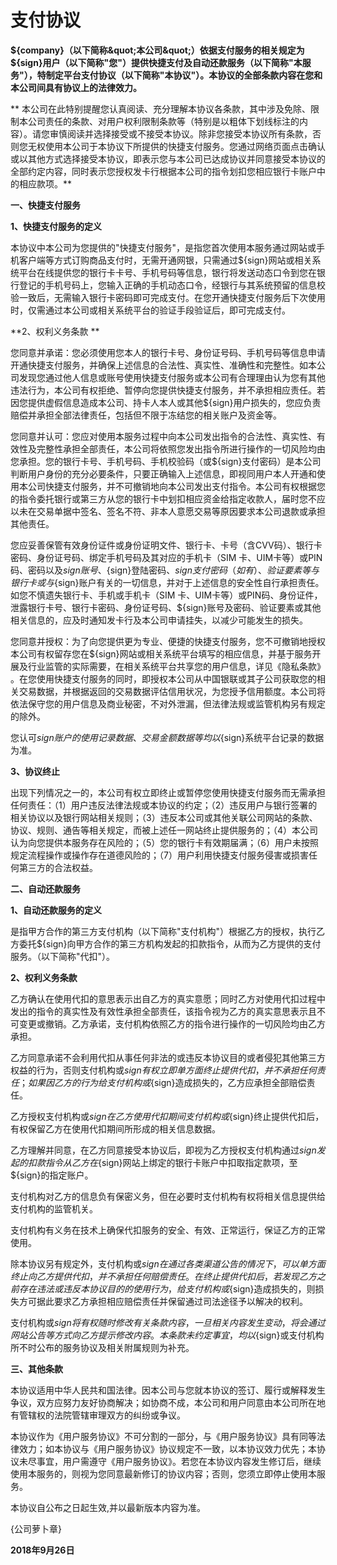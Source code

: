 # 支付协议

  **${company}（以下简称&quot;本公司&quot;）依据支付服务的相关规定为${sign}用户（以下简称&quot;您&quot;）提供快捷支付及自动还款服务（以下简称&quot;本服务&quot;），特制定平台支付协议（以下简称&quot;本协议&quot;）。本协议的全部条款内容在您和本公司间具有协议上的法律效力。**

**   本公司在此特别提醒您认真阅读、充分理解本协议各条款，其中涉及免除、限制本公司责任的条款、对用户权利限制条款等（特别是以粗体下划线标注的内容）。请您审慎阅读并选择接受或不接受本协议。除非您接受本协议所有条款，否则您无权使用本公司于本协议下所提供的快捷支付服务。您通过网络页面点击确认或以其他方式选择接受本协议，即表示您与本公司已达成协议并同意接受本协议的全部约定内容，同时表示您授权发卡行根据本公司的指令划扣您相应银行卡账户中的相应款项。**

  **一、快捷支付服务**

  **1、快捷支付服务的定义**

 本协议中本公司为您提供的&quot;快捷支付服务&quot;，是指您首次使用本服务通过网站或手机客户端等方式订购商品支付时，无需开通网银，只需通过${sign}网站或相关系统平台在线提供您的银行卡卡号、手机号码等信息，银行将发送动态口令到您在银行登记的手机号码上，您输入正确的手机动态口令，经银行与其系统预留的信息校验一致后，无需输入银行卡密码即可完成支付。在您开通快捷支付服务后下次使用时，仅需通过本公司或相关系统平台的验证手段验证后，即可完成支付。

  **2、权利义务条款   **

 您同意并承诺：您必须使用您本人的银行卡号、身份证号码、手机号码等信息申请开通快捷支付服务，并确保上述信息的合法性、真实性、准确性和完整性。如本公司发现您通过他人信息或账号使用快捷支付服务或本公司有合理理由认为您有其他违法行为，本公司有权拒绝、暂停向您提供快捷支付服务，并不承担相应责任。若因您提供虚假信息造成本公司、持卡人本人或其他${sign}用户损失的，您应负责赔偿并承担全部法律责任，包括但不限于冻结您的相关账户及资金等。

 您同意并认可：您应对使用本服务过程中向本公司发出指令的合法性、真实性、有效性及完整性承担全部责任，本公司将依照您发出指令所进行操作的一切风险均由您承担。您的银行卡号、手机号码、手机校验码（或${sign}支付密码）是本公司判断用户身份的充分必要条件，只要正确输入上述信息，即视同用户本人开通和使用本公司快捷支付服务，并不可撤销地向本公司发出支付指令。本公司有权根据您的指令委托银行或第三方从您的银行卡中划扣相应资金给指定收款人，届时您不应以未在交易单据中签名、签名不符、非本人意愿交易等原因要求本公司退款或承担其他责任。

 您应妥善保管有效身份证件或身份证明文件、银行卡、卡号（含CVV码）、银行卡密码、身份证号码、绑定手机号码及其对应的手机卡（SIM 卡、UIM卡等）或PIN码、密码以及${sign}账号、${sign}登陆密码、${sign}支付密码（如有）、验证要素等与银行卡或与${sign}账户有关的一切信息，并对于上述信息的安全性自行承担责任。如您不慎遗失银行卡、手机或手机卡（SIM 卡、UIM卡等）或PIN码、身份证件，泄露银行卡号、银行卡密码、身份证号码、${sign}账号及密码、验证要素或其他相关信息的，应及时通知发卡行及本公司申请挂失，以减少可能发生的损失。

 您同意并授权：为了向您提供更为专业、便捷的快捷支付服务，您不可撤销地授权本公司有权留存您在${sign}网站或相关系统平台填写的相应信息，并基于服务开展及行业监管的实际需要，在相关系统平台共享您的用户信息，详见《隐私条款》 。在您使用快捷支付服务的同时，即授权本公司从中国银联或其子公司获取您的相关交易数据，并根据返回的交易数据评估信用状况，为您授予信用额度。本公司将依法保守您的用户信息及商业秘密，不对外泄漏，但法律法规或监管机构另有规定的除外。

 您认可${sign}账户的使用记录数据、交易金额数据等均以${sign}系统平台记录的数据为准。

  **3、协议终止**

 出现下列情况之一的，本公司有权立即终止或暂停您使用快捷支付服务而无需承担任何责任：（1）用户违反法律法规或本协议的约定；（2）违反用户与银行签署的相关协议以及银行网站相关规则；（3）违反本公司或其他关联公司网站的条款、协议、规则、通告等相关规定，而被上述任一网站终止提供服务的；（4）本公司认为向您提供本服务存在风险的；（5）您的银行卡有效期届满；（6）用户未按照规定流程操作或操作存在道德风险的；（7）用户利用快捷支付服务侵害或损害任何第三方的合法权益。

**二、自动还款服务**

**1、自动还款服务的定义**

 是指甲方合作的第三方支付机构（以下简称&quot;支付机构&quot;）根据乙方的授权，执行乙方委托${sign}向甲方合作的第三方机构发起的扣款指令，从而为乙方提供的支付服务。（以下简称&quot;代扣&quot;）。

**2、权利义务条款**

 乙方确认在使用代扣的意思表示出自乙方的真实意愿；同时乙方对使用代扣过程中发出的指令的真实性及有效性承担全部责任，该指令视为乙方的真实意思表示且不可变更或撤销。乙方承诺，支付机构依照乙方的指令进行操作的一切风险均由乙方承担。

 乙方同意承诺不会利用代扣从事任何非法的或违反本协议目的或者侵犯其他第三方权益的行为，否则支付机构或${sign}有权立即单方面终止提供代扣，并不承担任何责任；如果因乙方的行为给支付机构或${sign}造成损失的，乙方应承担全部赔偿责任。

 乙方授权支付机构或${sign}在乙方使用代扣期间支付机构或${sign}终止提供代扣后，有权保留乙方在使用代扣期间所形成的相关信息数据。

 乙方理解并同意，在乙方同意接受本协议后，即视为乙方授权支付机构通过${sign}发起的扣款指令从乙方在${sign}网站上绑定的银行卡账户中扣取指定款项，至${sign}的指定账户。

 支付机构对乙方的信息负有保密义务，但在必要时支付机构有权将相关信息提供给支付机构的监管机关。

 支付机构有义务在技术上确保代扣服务的安全、有效、正常运行，保证乙方的正常使用。

 除本协议另有规定外，支付机构或${sign}在通过各类渠道公告的情况下，可以单方面终止向乙方提供代扣，并不承担任何赔偿责任。在终止提供代扣后，若发现乙方之前存在违法或违反本协议目的的使用行为，给支付机构或${sign}造成损失的，则损失方可据此要求乙方承担相应赔偿责任并保留通过司法途径予以解决的权利。

 支付机构或${sign}将有权随时修改有关条款内容，一旦相关内容发生变动，将会通过网站公告等方式向乙方提示修改内容。本条款未约定事宜，均以${sign}或支付机构所不时公布的服务协议及相关附属规则为补充。

  **三、其他条款**

 本协议适用中华人民共和国法律。因本公司与您就本协议的签订、履行或解释发生争议，双方应努力友好协商解决；如协商不成，本公司和用户同意由本公司所在地有管辖权的法院管辖审理双方的纠纷或争议。

 本协议作为《用户服务协议》不可分割的一部分，与《用户服务协议》具有同等法律效力；如本协议与《用户服务协议》协议规定不一致，以本协议效力优先；本协议未尽事宜，用户需遵守《用户服务协议》。若您在本协议内容发生修订后，继续使用本服务的，则视为您同意最新修订的协议内容；否则，您须立即停止使用本服务。

 本协议自公布之日起生效,并以最新版本内容为准。



 {公司萝卜章}

  **2018年9月26日**